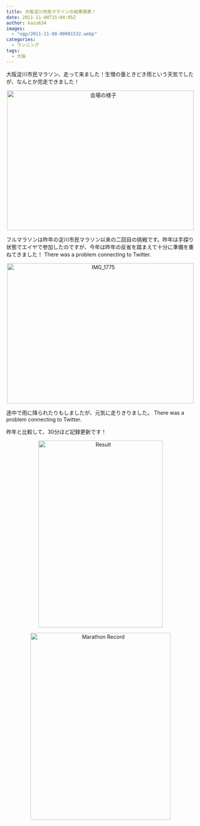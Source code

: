 ```yaml
---
title: 大阪淀川市民マラソンの結果発表！
date: 2011-11-08T15:04:05Z
author: kazu634
images:
  - "ogp/2011-11-08-00001532.webp"
categories:
  - ランニング
tags:
  - 大阪
---
```

大阪淀川市民マラソン、走って来ました！生憎の曇ときどき雨という天気でしたが、なんとか完走できました！

<p style="text-align: center;">
<a href="http://www.flickr.com/photos/42332031@N02/6325681798/" onclick="__gaTracker('send', 'event', 'outbound-article', 'http://www.flickr.com/photos/42332031@N02/6325681798/', '');" title="会場の様子 by kazu634, on Flickr"><img class="aligncenter" src="http://farm7.static.flickr.com/6216/6325681798_4758def2df.jpg" alt="会場の様子" width="500" height="374" /></a>
</p>

フルマラソンは昨年の淀川市民マラソン以来の二回目の挑戦です。昨年は手探り状態でエイヤで参加したのですが、今年は昨年の反省を踏まえて十分に準備を重ねてきました！ There was a problem connecting to Twitter.

<p style="text-align: center;">
<a href="http://www.flickr.com/photos/42332031@N02/6324928739/" onclick="__gaTracker('send', 'event', 'outbound-article', 'http://www.flickr.com/photos/42332031@N02/6324928739/', '');" title="IMG_1775 by kazu634, on Flickr"><img class="aligncenter" src="http://farm7.static.flickr.com/6227/6324928739_25a99a31e1.jpg" alt="IMG_1775" width="500" height="375" /></a>
</p>

途中で雨に降られたりもしましたが、元気に走りきりました。 There was a problem connecting to Twitter.

昨年と比較して、30分ほど記録更新です！

<p style="text-align: center;">
<a href="http://www.flickr.com/photos/42332031@N02/6324929083/" onclick="__gaTracker('send', 'event', 'outbound-article', 'http://www.flickr.com/photos/42332031@N02/6324929083/', '');" title="Result by kazu634, on Flickr"><img class="aligncenter" src="http://farm7.static.flickr.com/6104/6324929083_eba238e028.jpg" alt="Result" width="333" height="500" /></a>
</p>

<p style="text-align: center;">
<a href="http://www.flickr.com/photos/42332031@N02/6325683206/" onclick="__gaTracker('send', 'event', 'outbound-article', 'http://www.flickr.com/photos/42332031@N02/6325683206/', '');" title="Marathon Record by kazu634, on Flickr"><img class="aligncenter" src="http://farm7.static.flickr.com/6037/6325683206_3b3e11175a.jpg" alt="Marathon Record" width="375" height="500" /></a>
</p>
